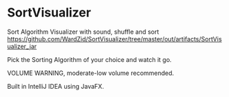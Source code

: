 # SortVisualizer
Sort Algorithm Visualizer with sound, shuffle and sort
https://github.com/WardZid/SortVisualizer/tree/master/out/artifacts/SortVisualizer_jar

Pick the Sorting Algorithm of your choice and watch it go.

VOLUME WARNING, moderate-low volume recommended.

Built in IntelliJ IDEA using JavaFX.
